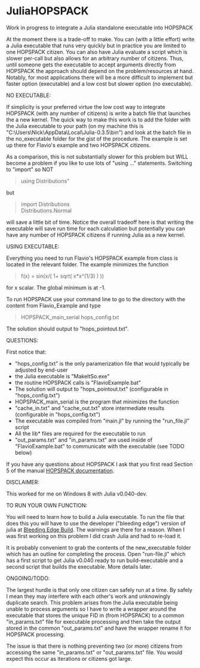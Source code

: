 # JuliaHOPSPACK
Work in progress to integrate a Julia standalone executable into HOPSPACK


At the moment there is a trade-off to make. You can (with a little effort) write a Julia executable that runs very quickly but in practice you are limited to one HOPSPACK citizen. You can also have Julia evaluate a script which is slower per-call but also allows for an arbitrary number of citizens. Thus, until someone gets the executable to accept arguments directly from HOPSPACK the approach should depend on the problem/resources at hand. Notably, for most applications there will be a more difficult to implement but faster option (executable) and a low cost but slower option (no executable).

NO EXECUTABLE:

If simplicity is your preferred virtue the low cost way to integrate HOPSPACK (with any number of citizens) is write a batch file that launches the a new kernel. The quick way to make this work is to add the folder with the Julia executable to your path (on my machine this is "C:\Users\Nick\AppData\Local\Julia-0.3.5\bin") and look at the batch file in the no_executable folder for the gist of the procedure. The example is set up there for Flavio's example and two HOPSPACK citizens.

As a comparison, this is not substantially slower for this problem but WILL become a problem if you like to use lots of "using ..." statements. Switching to "import" so NOT

> using Distributions" 

but

> import Distributions  
> Distributions.Normal

will save a little bit of time. Notice the overall tradeoff here is that writing the executable will save run time for each calculation but potentially you can have any number of HOPSPACK citizens if running Julia as a new kernel. 

USING EXECUTABLE:

Everything you need to run Flavio's HOPSPACK example from class is located in the relevant folder. The example minimizes the function

> f(x) = sin(x/(  1+ sqrt( x*x^(1/3) ) )) 

for x scalar. The global minimum is at -1. 

To run HOPSPACK use your command line to go to the directory with the content from Flavio_Example and type
> HOPSPACK_main_serial hops_config.txt

The solution should output to "hops_pointout.txt".

QUESTIONS: 

First notice that:
- "hops_config.txt" is the only paramerization file that would typically be adjusted by end-user
- the Julia executable is "MakeItSo.exe"
- the routine HOPSPACK calls is "FlavioExample.bat"
- The solution will output to "hops_pointout.txt" (configurable in "hops_config.txt")
- HOPSPACK_main_serial is the program that minimizes the function
- "cache_in.txt" and "cache_out.txt" store intermediate results (configurable in "hops_config.txt")
- The executable was compiled from "main.jl" by running the "run_file.jl" script
- All the lib* files are required for the executable to run
- "out_params.txt" and "in_params.txt" are used inside of "FlavioExample.bat" to communicate with the executable (see TODO below)

If you have any questions about HOPSPACK I ask that you first read Section 5 of the manual <a href="http://www.sandia.gov/hopspack/HopspackUserManual_2_0_2.pdf">HOPSPACK documentation</a>.


DISCLAIMER:

This worked for me on Windows 8 with Julia v0.040-dev.

TO RUN YOUR OWN FUNCTION:

You will need to learn how to build a Julia executable. To run the file that does this you will have to use the developer ("bleeding edge") version of julia at <a href="http://julialang.org/downloads/#Nightly.builds">Bleeding Edge Build</a>. The warnings are there for a reason. When I was first working on this problem I did crash Julia and had to re-load it.

It is probably convenient to grab the contents of the new_executable folder which has an outline for completing the process. Open "run-file.jl" which has a first script to get Julia v0.040 ready to run build-executable and a second script that builds the executable. More details later.


ONGOING/TODO:

The largest hurdle is that only one citizen can safely run at a time. By safely I mean they may interfere with each other's work and unknowingly duplicate search. This problem arises from the Julia executable being unable to process arguments so I have to write a wrapper around the executable that stores the unique FID in (from HOPSPACK) to a common "in_params.txt" file for executable processing and then take the output stored in the common "out_params.txt" and have the wrapper rename it for HOPSPACK processing.

The issue is that there is nothing preventing two (or more) citizens from accessing the same "in_params.txt" or "out_params.txt" file. You would expect this occur as iterations or citizens got large.
